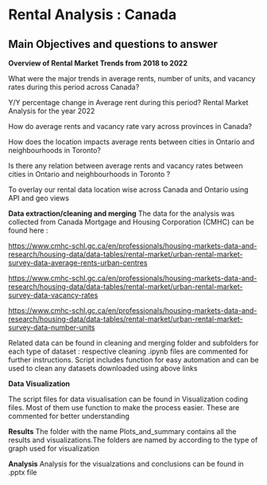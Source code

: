 # Rental Analysis : Canada
## Main Objectives and questions to answer
**Overview of Rental Market Trends from 2018 to 2022**

What were the major trends in average rents, number of units, and vacancy rates during this period across Canada?

Y/Y percentage change in Average rent during this period?
Rental Market Analysis for the year 2022

How do average rents and vacancy rate vary across provinces in Canada?

How does the location impacts average rents between  cities in Ontario and neighbourhoods in Toronto?

Is there any  relation between average rents and vacancy rates between cities in Ontario and neighbourhoods in Toronto ?

To overlay our rental data location wise across Canada and Ontario using API and geo views

**Data extraction/cleaning and merging**
The data for the analysis was collected from Canada Mortgage and Housing Corporation (CMHC) can be found here :

https://www.cmhc-schl.gc.ca/en/professionals/housing-markets-data-and-research/housing-data/data-tables/rental-market/urban-rental-market-survey-data-average-rents-urban-centres

https://www.cmhc-schl.gc.ca/en/professionals/housing-markets-data-and-research/housing-data/data-tables/rental-market/urban-rental-market-survey-data-vacancy-rates

https://www.cmhc-schl.gc.ca/en/professionals/housing-markets-data-and-research/housing-data/data-tables/rental-market/urban-rental-market-survey-data-number-units

Related data can be found in cleaning and merging folder and subfolders for each type of dataset : respective cleaning .ipynb files are commented for further instructions. Script includes function for easy automation and can be used to clean any datasets downloaded using above links

**Data Visualization**

The script files for data visualisation can be found in Visualization coding files. Most of them use function to make the process easier. These are commented for better understanding

**Results**
The folder with the name Plots_and_summary contains all the results and visualizations.The folders are named by according to the type of graph used for visualization

**Analysis**
Analysis for the visualzations and conclusions can be found in .pptx file 


